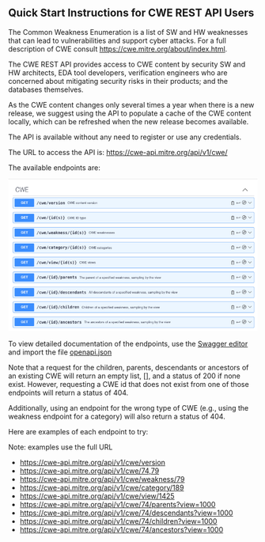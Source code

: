 ## Quick Start Instructions for CWE REST API Users

The Common Weakness Enumeration is a list of SW and HW weaknesses that can lead to vulnerabilities and support cyber attacks. For a full description of CWE consult https://cwe.mitre.org/about/index.html.

The CWE REST API provides access to CWE content by security SW and HW architects, EDA tool developers, verification engineers who are concerned about mitigating security risks in their products; and the databases themselves.

As the CWE content changes only several times a year when there is a new release, we suggest using the API to populate a cache of the CWE content locally, which can be refreshed when the new release becomes available.  

The API is available without any need to register or use any credentials.

The URL to access the API is: https://cwe-api.mitre.org/api/v1/cwe/

The available endpoints are:

![endpoints](endpoints.png)

To view detailed documentation of the endpoints, use the [Swagger editor](https://editor.swagger.io) and import the file [openapi.json](openapi.json)

Note that a request for the children, parents, descendants or ancestors of an existing CWE will return an empty list, [], and a status of 200 if none exist.  However, requesting a CWE id that does not exist from one of those endpoints will return a status of 404.

Additionally, using an endpoint for the wrong type of CWE (e.g., using the weakness endpoint for a category) will also return a status of 404.
 
Here are examples of each endpoint to try:

Note: examples use the full URL
 
- https://cwe-api.mitre.org/api/v1/cwe/version
- https://cwe-api.mitre.org/api/v1/cwe/74,79
- https://cwe-api.mitre.org/api/v1/cwe/weakness/79
- https://cwe-api.mitre.org/api/v1/cwe/category/189
- https://cwe-api.mitre.org/api/v1/cwe/view/1425
- https://cwe-api.mitre.org/api/v1/cwe/74/parents?view=1000
- https://cwe-api.mitre.org/api/v1/cwe/74/descendants?view=1000
- https://cwe-api.mitre.org/api/v1/cwe/74/children?view=1000
- https://cwe-api.mitre.org/api/v1/cwe/74/ancestors?view=1000

